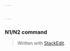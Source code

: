 ```yaml
---


---
```


<h3 id="n1n2-command">N1/N2 command</h3>
<blockquote>
<p>Written with <a href="https://stackedit.io/">StackEdit</a>.</p>
</blockquote>


